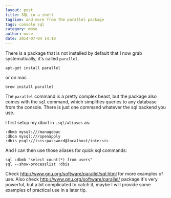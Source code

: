 ```yaml
---
layout: post
title: SQL in a shell
tagline: and more from the parallel package
tags: console sql
category: mose
author: mose
date: 2014-07-04 14:10
---
```

There is a package that is not installed by default that I now grab systematically, it's called `parallel`.

    apt-get install parallel

or on mac

    brew install parallel

The `parallel` command is a pretty complex beast, but the package also comes with the `sql` command, which simplifies queries to any database from the console. There is just one command whatever the sql backend you use.

I first setup my dburl in `.sql/aliases` as:

    :dbmb mysql:///managebac
    :dboa mysql:///openapply
    :dbis psql://isis:password@localhost/intersis

And I can then use those aliases for quick sql commands:

    sql :dbmb "select count(*) from users"
    sql --show-processlist :dbis

Check <http://www.gnu.org/software/parallel/sql.html> for more examples of use. Also check <http://www.gnu.org/software/parallel/> package it's very powerful, but a bit complicated to catch it, maybe I will provide some examples of practical use in a later tip.
